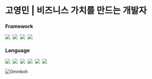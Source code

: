 <!-- Trophy -->
<!-- <p align="left"> <a href="https://github.com/ryo-ma/github-profile-trophy"><img src="https://github-profile-trophy.vercel.app/?username=0minkoh" alt="0minkoh" /></a> </p> -->

<h1 align="left">고영민 | 비즈니스 가치를 만드는 개발자</h1>

### Framework

<img src="https://img.shields.io/badge/Flutter-02569B?style=flat-round&logo=Flutter&logoColor=white"/>&nbsp;
<img src="https://img.shields.io/badge/django-092E20?style=flat-square&logo=django&logoColor=white"/>&nbsp;
<img src="https://img.shields.io/badge/Node.js-339933?style=flat-round&logo=Node.js&logoColor=white"/>&nbsp;
<img src="https://img.shields.io/badge/React-61DAFB?style=flat-round&logo=React&logoColor=black"/>&nbsp;

### Language

<img src="https://img.shields.io/badge/Dart-0175C2?style=flat-round&logo=Dart&logoColor=white"/>&nbsp;
<img src="https://img.shields.io/badge/Swift-F05138?style=flat-round&logo=Swift&logoColor=white"/>&nbsp;
<img src="https://img.shields.io/badge/kotlin-%237F52FF.svg?style=flat-round&logo=Kotlin&logoColor=white"/>&nbsp;
<img src="https://img.shields.io/badge/JavaScript-F7DF1E?style=flat-round&logo=JavaScript&logoColor=white"/>&nbsp;
<img src="https://img.shields.io/badge/TypeScript-3178C6?style=flat-round&logo=TypeScript&logoColor=white"/>&nbsp;
<img src="https://img.shields.io/badge/Python-3766AB?style=flat-round&logo=Python&logoColor=white"/>&nbsp;

<!-- Most Used Languages -->
<!-- <p><img align="left" src="https://github-readme-stats.vercel.app/api/top-langs?username=0minkoh&show_icons=true&locale=en&layout=compact" alt="0minkoh" /></p> -->

<!-- Github Scroe -->
<!-- <p>&nbsp;<img align="center" src="https://github-readme-stats.vercel.app/api?username=0minkoh&count_private=true&show_icons=true&locale=en" alt="0minkoh" /></p> -->

<!-- Github Dashboard (Streak) -->
<p><img align="center" src="https://github-readme-streak-stats.herokuapp.com/?user=0minkoh&" alt="0minkoh" /></p>
